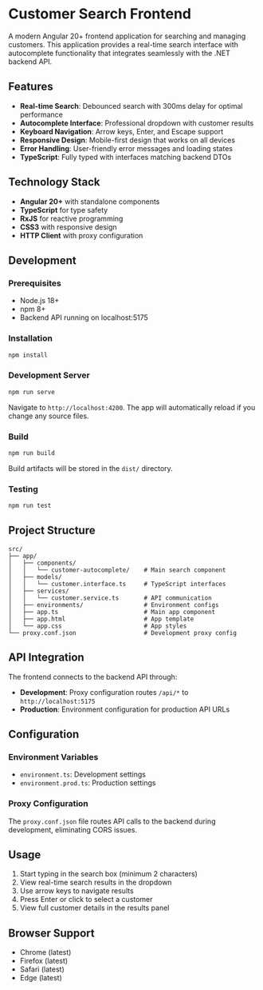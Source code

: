 # Customer Search Frontend

A modern Angular 20+ frontend application for searching and managing customers. This application provides a real-time search interface with autocomplete functionality that integrates seamlessly with the .NET backend API.

## Features

- **Real-time Search**: Debounced search with 300ms delay for optimal performance
- **Autocomplete Interface**: Professional dropdown with customer results
- **Keyboard Navigation**: Arrow keys, Enter, and Escape support
- **Responsive Design**: Mobile-first design that works on all devices
- **Error Handling**: User-friendly error messages and loading states
- **TypeScript**: Fully typed with interfaces matching backend DTOs

## Technology Stack

- **Angular 20+** with standalone components
- **TypeScript** for type safety
- **RxJS** for reactive programming
- **CSS3** with responsive design
- **HTTP Client** with proxy configuration

## Development

### Prerequisites
- Node.js 18+ 
- npm 8+
- Backend API running on localhost:5175

### Installation
```bash
npm install
```

### Development Server
```bash
npm run serve
```
Navigate to `http://localhost:4200`. The app will automatically reload if you change any source files.

### Build
```bash
npm run build
```
Build artifacts will be stored in the `dist/` directory.

### Testing
```bash
npm run test
```

## Project Structure

```
src/
├── app/
│   ├── components/
│   │   └── customer-autocomplete/    # Main search component
│   ├── models/
│   │   └── customer.interface.ts     # TypeScript interfaces
│   ├── services/
│   │   └── customer.service.ts       # API communication
│   ├── environments/                 # Environment configs
│   ├── app.ts                        # Main app component
│   ├── app.html                      # App template
│   └── app.css                       # App styles
└── proxy.conf.json                   # Development proxy config
```

## API Integration

The frontend connects to the backend API through:
- **Development**: Proxy configuration routes `/api/*` to `http://localhost:5175`
- **Production**: Environment configuration for production API URLs

## Configuration

### Environment Variables
- `environment.ts`: Development settings
- `environment.prod.ts`: Production settings

### Proxy Configuration
The `proxy.conf.json` file routes API calls to the backend during development, eliminating CORS issues.

## Usage

1. Start typing in the search box (minimum 2 characters)
2. View real-time search results in the dropdown
3. Use arrow keys to navigate results
4. Press Enter or click to select a customer
5. View full customer details in the results panel

## Browser Support

- Chrome (latest)
- Firefox (latest)
- Safari (latest)
- Edge (latest)